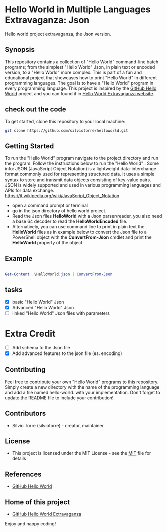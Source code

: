 # Hello World in Multiple Languages Extravaganza: Json
Hello world project extravaganza, the Json version.
## Synopsis
This repository contains a collection of "Hello World" command-line batch programs; from the simplest "Hello World" Json, in plain text or encoded version, to a "Hello World" more complex. This is part of a fun and educational project that showcases how to print "Hello World" in different programming languages. The goal is to have a "Hello World" program in every programming language. This project is inspired by the [GitHub Hello World](https://docs.github.com/en/get-started/quickstart/hello-world) project and you can found it in [Hello World Extravaganza website](https://silviotorre.github.io/helloworld/).
 
## check out the code
To get started, clone this repository to your local machine:
```bash
git clone https://github.com/silviotorre/helloworld.git
```
## Getting Started
To run the "Hello World" program navigate to the project directory and run the program. Follow the instructions below to run the "Hello World" . 
Some info: JSON (JavaScript Object Notation) is a lightweight data-interchange format commonly used for representing structured data. It uses a simple syntax to store and transmit data objects consisting of key-value pairs. JSON is widely supported and used in various programming languages and APIs for data exchange.
https://it.wikipedia.org/wiki/JavaScript_Object_Notation

- open a command prompt or terminal
- go in the json directory of hello world project.
- Read the Json files **HelloWorld** with a Json parser/reader, you also need a base 64 decoder to read the **HelloWorldEncoded** file.
- Alternatively, you can use command line to print in plain text the **HelloWorld** files as in example below to convert the Json file to a PowerShell object with the **ConvertFrom-Json** cmdlet and print the **HelloWorld** property of the object.

## Example
```powershell

Get-Content .\HelloWorld.json | ConvertFrom-Json

```


## tasks
- [x]  basic "Hello World" Json
- [x]  Advanced "Hello World" Json
- [ ]  linked "Hello World" Json files with parameters

# Extra Credit
- [ ]  Add schema to the Json file
- [x]  Add advanced features to the json file (es. encoding)

## Contributing
Feel free to contribute your own "Hello World" programs to this repository. Simply create a new directory with the name of the programming language and add a file named hello-world.<extension> with your implementation. Don't forget to update the README file to include your contribution!

## Contributors
- Silvio Torre (silviotorre)  - creator, maintainer

## License
- This project is licensed under the MIT License - see the [MIT](https://choosealicense.com/licenses/mit/) file for details

## References
- [GitHub Hello World](https://docs.github.com/en/get-started/quickstart/hello-world)

## Home of this project
- [GitHub Hello World Extravaganza](https://github.com/silviotorre/helloworld/)

Enjoy and happy coding!